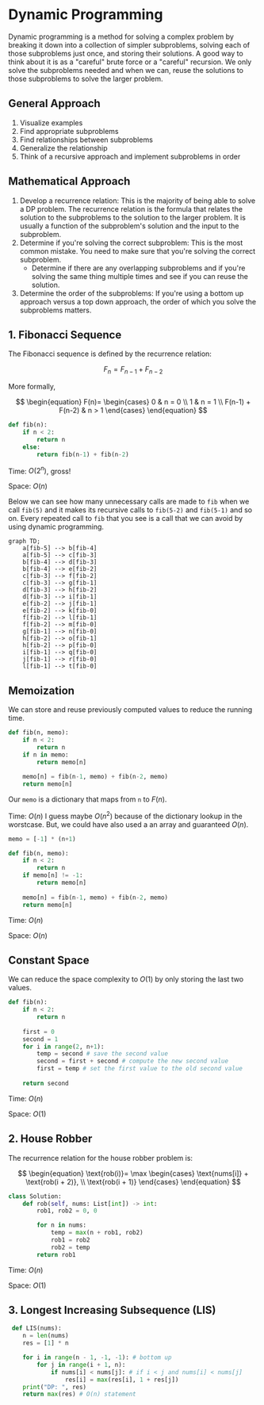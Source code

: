 # Dynamic Programming

Dynamic programming is a method for solving a complex problem by breaking it down into a collection of simpler subproblems, solving each of those subproblems just once, and storing their solutions. A good way to think about it is as a "careful" brute force or a "careful" recursion. We only solve the subproblems needed and when we can, reuse the solutions to those subproblems to solve the larger problem.

## General Approach

1. Visualize examples
2. Find appropriate subproblems
3. Find relationships between subproblems
4. Generalize the relationship
5. Think of a recursive approach and implement subproblems in order

## Mathematical Approach

1. Develop a recurrence relation: This is the majority of being able to solve a DP problem. The recurrence relation is the formula that relates the solution to the subproblems to the solution to the larger problem. It is usually a function of the subproblem's solution and the input to the subproblem.
2. Determine if you're solving the correct subproblem: This is the most common mistake. You need to make sure that you're solving the correct subproblem.
    - Determine if there are any overlapping subproblems and if you're solving the same thing multiple times and see if you can reuse the solution.
3. Determine the order of the subproblems: If you're using a bottom up approach versus a top down approach, the order of which you solve the subproblems matters.

## 1. Fibonacci Sequence

The Fibonacci sequence is defined by the recurrence relation:

$$F_n = F_{n-1} + F_{n-2}$$

More formally,

$$
\begin{equation}
F(n)=
    \begin{cases}
        0 & n = 0 \\
        1 & n = 1 \\
        F(n-1) + F(n-2) & n > 1
    \end{cases}
\end{equation}
$$

```python
def fib(n):
    if n < 2:
        return n
    else:
        return fib(n-1) + fib(n-2)
```

Time: $O(2^n)$, gross!

Space: $O(n)$

Below we can see how many unnecessary calls are made to `fib` when we call `fib(5)` and it makes its recursive calls to `fib(5-2)` and `fib(5-1)` and so on. Every repeated call to `fib` that you see is a call that we can avoid by using dynamic programming.

```mermaid
graph TD;
    a[fib-5] --> b[fib-4]
    a[fib-5] --> c[fib-3]
    b[fib-4] --> d[fib-3]
    b[fib-4] --> e[fib-2]
    c[fib-3] --> f[fib-2]
    c[fib-3] --> g[fib-1]
    d[fib-3] --> h[fib-2]
    d[fib-3] --> i[fib-1]
    e[fib-2] --> j[fib-1]
    e[fib-2] --> k[fib-0]
    f[fib-2] --> l[fib-1]
    f[fib-2] --> m[fib-0]
    g[fib-1] --> n[fib-0]
    h[fib-2] --> o[fib-1]
    h[fib-2] --> p[fib-0]
    i[fib-1] --> q[fib-0]
    j[fib-1] --> r[fib-0]
    l[fib-1] --> t[fib-0]
```

## Memoization

We can store and reuse previously computed values to reduce the running time.

```python
def fib(n, memo):
    if n < 2:
        return n
    if n in memo:
        return memo[n]
    
    memo[n] = fib(n-1, memo) + fib(n-2, memo)
    return memo[n]
```

Our `memo` is a dictionary that maps from `n` to $F(n)$.

Time: $O(n)$ I guess maybe $O(n^2)$ because of the dictionary lookup in the worstcase. But, we could have also used a an array and guaranteed $O(n)$.

```python
memo = [-1] * (n+1)

def fib(n, memo):
    if n < 2:
        return n
    if memo[n] != -1:
        return memo[n]
    
    memo[n] = fib(n-1, memo) + fib(n-2, memo)
    return memo[n]
```

Time: $O(n)$

Space: $O(n)$

## Constant Space

We can reduce the space complexity to $O(1)$ by only storing the last two values.

```python
def fib(n):
    if n < 2:
        return n
    
    first = 0
    second = 1
    for i in range(2, n+1):
        temp = second # save the second value
        second = first + second # compute the new second value
        first = temp # set the first value to the old second value
    
    return second
```

Time: $O(n)$

Space: $O(1)$

## 2. House Robber

The recurrence relation for the house robber problem is:

$$
\begin{equation}
\text{rob(i)}= \max
    \begin{cases}
       \text{nums[i]} + \text{rob(i + 2)}, \\
       \text{rob(i + 1)}
    \end{cases}
\end{equation}
$$

```python
class Solution:
    def rob(self, nums: List[int]) -> int:
        rob1, rob2 = 0, 0

        for n in nums:
            temp = max(n + rob1, rob2)
            rob1 = rob2
            rob2 = temp
        return rob1
```

Time: $O(n)$

Space: $O(1)$

## 3. Longest Increasing Subsequence (LIS)

```python
 def LIS(nums):
    n = len(nums)
    res = [1] * n

    for i in range(n - 1, -1, -1): # bottom up
        for j in range(i + 1, n):
            if nums[i] < nums[j]: # if i < j and nums[i] < nums[j]
                res[i] = max(res[i], 1 + res[j])
    print("DP: ", res)
    return max(res) # O(n) statement
```
